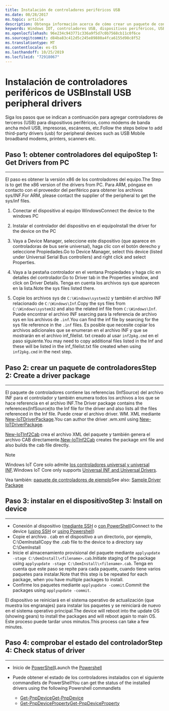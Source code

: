 ```yaml
---
title: Instalación de controladores periféricos USB
ms.date: 08/28/2017
ms.topic: article
description: Obtenga información acerca de cómo crear un paquete de controladores e instalar controladores de terceros en los dispositivos.
keywords: Windows IOT, controladores USB, dispositivos periféricos, USB
ms.openlocfilehash: 96e234c943771c336a9f5d7c0b7568cb11c0f6ce
ms.sourcegitcommit: d84ba83c412d5c245e89880a4fca6155d98c8f52
ms.translationtype: MT
ms.contentlocale: es-ES
ms.lasthandoff: 10/25/2019
ms.locfileid: "72918067"
---
```

# <a name="install-usb-peripheral-drivers"></a><span data-ttu-id="7f26b-104">Instalación de controladores periféricos de USB</span><span class="sxs-lookup"><span data-stu-id="7f26b-104">Install USB peripheral drivers</span></span>
<span data-ttu-id="7f26b-105">Siga los pasos que se indican a continuación para agregar controladores de terceros (USB) para dispositivos periféricos, como módems de banda ancha móvil USB, impresoras, escáneres, etc.</span><span class="sxs-lookup"><span data-stu-id="7f26b-105">Follow the steps below to add third-party drivers (usb) for peripheral devices such as USB Mobile broadband modems, printers, scanners etc.</span></span> 

## <a name="step-1-get-drivers-from-pc"></a><span data-ttu-id="7f26b-106">Paso 1: obtener controladores del equipo</span><span class="sxs-lookup"><span data-stu-id="7f26b-106">Step 1: Get Drivers from PC</span></span>
___
<span data-ttu-id="7f26b-107">El paso es obtener la versión x86 de los controladores del equipo.</span><span class="sxs-lookup"><span data-stu-id="7f26b-107">The Step is to get the x86 version of the drivers from PC.</span></span> <span data-ttu-id="7f26b-108">Para ARM, póngase en contacto con el proveedor del periférico para obtener los archivos sys/INF.</span><span class="sxs-lookup"><span data-stu-id="7f26b-108">For ARM, please contact the supplier of the peripheral to get the sys/inf files.</span></span>


1. <span data-ttu-id="7f26b-109">Conectar el dispositivo al equipo Windows</span><span class="sxs-lookup"><span data-stu-id="7f26b-109">Connect the device to the windows PC</span></span>

2. <span data-ttu-id="7f26b-110">Instalar el controlador del dispositivo en el equipo</span><span class="sxs-lookup"><span data-stu-id="7f26b-110">Install the driver for the device on the PC</span></span>

3. <span data-ttu-id="7f26b-111">Vaya a Device Manager, seleccione este dispositivo (que aparece en controladoras de bus serie universal), haga clic con el botón derecho y seleccione Propiedades.</span><span class="sxs-lookup"><span data-stu-id="7f26b-111">Go to Device Manager, select this device (listed under Universal Serial Bus controllers) and right click and select Properties.</span></span>

4. <span data-ttu-id="7f26b-112">Vaya a la pestaña controlador en el ventana Propiedades y haga clic en detalles del controlador.</span><span class="sxs-lookup"><span data-stu-id="7f26b-112">Go to Driver tab in the Properties window, and click on Driver Details.</span></span> <span data-ttu-id="7f26b-113">Tenga en cuenta los archivos sys que aparecen en la lista.</span><span class="sxs-lookup"><span data-stu-id="7f26b-113">Note the sys files listed there.</span></span>

5. <span data-ttu-id="7f26b-114">Copie los archivos sys de `C:\Windows\system32` y también el archivo INF relacionado de `C:\Windows\Inf`.</span><span class="sxs-lookup"><span data-stu-id="7f26b-114">Copy the sys files from `C:\Windows\system32` and also the related inf file from `C:\Windows\Inf`.</span></span> <span data-ttu-id="7f26b-115">Puede encontrar el archivo INF searcing para la referencia de archivo sys en los archivos de `.inf`.</span><span class="sxs-lookup"><span data-stu-id="7f26b-115">You can find the inf file by searcing for the sys file reference in the `.inf` files.</span></span> <span data-ttu-id="7f26b-116">Es posible que necesite copiar los archivos adicionales que se enumeran en el archivo INF y que se mostrarán en el archivo inf_filelist. txt creado al usar `inf2pkg.cmd` en el paso siguiente.</span><span class="sxs-lookup"><span data-stu-id="7f26b-116">You may need to copy additional files listed in the Inf and these will be listed in the inf_filelist.txt file created when using  `inf2pkg.cmd` in the next step.</span></span>


## <a name="step-2-create-a-driver-package"></a><span data-ttu-id="7f26b-117">Paso 2: crear un paquete de controladores</span><span class="sxs-lookup"><span data-stu-id="7f26b-117">Step 2: Create a driver package</span></span>
___

<span data-ttu-id="7f26b-118">El paquete de controladores contiene las referencias (InfSource) del archivo INF para el controlador y también enumera todos los archivos a los que se hace referencia en el archivo INF.</span><span class="sxs-lookup"><span data-stu-id="7f26b-118">The Driver package contains the references(InfSource)to the Inf file for the driver and also lists all the files referenced in the Inf file.</span></span> <span data-ttu-id="7f26b-119">Puede crear el archivo driver. WM. XML mediante [New-IoTDriverPackage](https://github.com/ms-iot/iot-adk-addonkit/tree/master/Tools/IoTCoreImaging/Docs/Add-IoTDriverPackage.md).</span><span class="sxs-lookup"><span data-stu-id="7f26b-119">You can author the driver .wm.xml using [New-IoTDriverPackage](https://github.com/ms-iot/iot-adk-addonkit/tree/master/Tools/IoTCoreImaging/Docs/Add-IoTDriverPackage.md).</span></span>

<span data-ttu-id="7f26b-120">[New-IoTInf2Cab](https://github.com/ms-iot/iot-adk-addonkit/tree/master/Tools/IoTCoreImaging/Docs/New-IoTInf2Cab.md) crea el archivo XML del paquete y también genera el archivo CAB directamente.</span><span class="sxs-lookup"><span data-stu-id="7f26b-120">[New-IoTInf2Cab](https://github.com/ms-iot/iot-adk-addonkit/tree/master/Tools/IoTCoreImaging/Docs/New-IoTInf2Cab.md) creates the package xml file and also builds the cab file directly.</span></span>

> [!NOTE]
> <span data-ttu-id="7f26b-121">Windows IoT Core solo admite [los controladores universal y universal INF](https://docs.microsoft.com/en-us/windows-hardware/drivers/develop/getting-started-with-universal-drivers).</span><span class="sxs-lookup"><span data-stu-id="7f26b-121">Windows IoT Core only supports [Universal INF and Universal Drivers](https://docs.microsoft.com/en-us/windows-hardware/drivers/develop/getting-started-with-universal-drivers).</span></span>


<span data-ttu-id="7f26b-122">Vea también: [paquete de controladores de ejemplo](https://github.com/ms-iot/iot-adk-addonkit/tree/master/Workspace/Source-arm/BSP/CustomRpi2/Packages/CustomRPi2.GPIO)</span><span class="sxs-lookup"><span data-stu-id="7f26b-122">See also: [Sample Driver Package](https://github.com/ms-iot/iot-adk-addonkit/tree/master/Workspace/Source-arm/BSP/CustomRpi2/Packages/CustomRPi2.GPIO)</span></span> 

## <a name="step-3-install-on-device"></a><span data-ttu-id="7f26b-123">Paso 3: instalar en el dispositivo</span><span class="sxs-lookup"><span data-stu-id="7f26b-123">Step 3: Install on device</span></span>
___

* <span data-ttu-id="7f26b-124">Conexión al dispositivo ([mediante SSH](../connect-your-device/ssh.md) o [con PowerShell](../connect-your-device/powershell.md))</span><span class="sxs-lookup"><span data-stu-id="7f26b-124">Connect to the device ([using SSH](../connect-your-device/ssh.md) or [using Powershell](../connect-your-device/powershell.md))</span></span>
* <span data-ttu-id="7f26b-125">Copie el archivo <filename>. cab en el dispositivo a un directorio, por ejemplo, C:\OemInstall</span><span class="sxs-lookup"><span data-stu-id="7f26b-125">Copy the <filename>.cab file to the device to a directory say C:\OemInstall</span></span>
* <span data-ttu-id="7f26b-126">Inicie el almacenamiento provisional del paquete mediante `applyupdate -stage C:\OemInstall\<filename>.cab`.</span><span class="sxs-lookup"><span data-stu-id="7f26b-126">Initiate staging of the package using `applyupdate -stage C:\OemInstall\<filename>.cab`.</span></span> <span data-ttu-id="7f26b-127">Tenga en cuenta que este paso se repite para cada paquete, cuando tiene varios paquetes para instalar.</span><span class="sxs-lookup"><span data-stu-id="7f26b-127">Note that this step is be repeated for each package, when you have multiple packages to install.</span></span>
* <span data-ttu-id="7f26b-128">Confirme los paquetes mediante `applyupdate -commit`.</span><span class="sxs-lookup"><span data-stu-id="7f26b-128">Commit the packages using `applyupdate -commit`.</span></span>

<span data-ttu-id="7f26b-129">El dispositivo se reiniciará en el sistema operativo de actualización (que muestra los engranajes) para instalar los paquetes y se reiniciará de nuevo en el sistema operativo principal.</span><span class="sxs-lookup"><span data-stu-id="7f26b-129">The device will reboot into the update OS (showing gears) to install the packages and will reboot again to main OS.</span></span> <span data-ttu-id="7f26b-130">Este proceso puede tardar unos minutos.</span><span class="sxs-lookup"><span data-stu-id="7f26b-130">This process can take a few minutes.</span></span>

## <a name="step-4-check-status-of-driver"></a><span data-ttu-id="7f26b-131">Paso 4: comprobar el estado del controlador</span><span class="sxs-lookup"><span data-stu-id="7f26b-131">Step 4: Check status of driver</span></span>
___

* <span data-ttu-id="7f26b-132">Inicio de [PowerShell](../connect-your-device/PowerShell.md)</span><span class="sxs-lookup"><span data-stu-id="7f26b-132">Launch the [Powershell](../connect-your-device/PowerShell.md)</span></span>
* <span data-ttu-id="7f26b-133">Puede obtener el estado de los controladores instalados con el siguiente commandlets de PowerShell</span><span class="sxs-lookup"><span data-stu-id="7f26b-133">You can get the status of the installed drivers using the following Powershell commandlets</span></span>

    * [<span data-ttu-id="7f26b-134">Get-PnpDevice</span><span class="sxs-lookup"><span data-stu-id="7f26b-134">Get-PnpDevice</span></span>](https://docs.microsoft.com/powershell/module/pnpdevice/get-pnpdevice?view=win10-ps)
    * [<span data-ttu-id="7f26b-135">Get-PnpDeviceProperty</span><span class="sxs-lookup"><span data-stu-id="7f26b-135">Get-PnpDeviceProperty</span></span>](https://docs.microsoft.com/powershell/module/pnpdevice/get-pnpdeviceproperty?view=win10-ps)
    
